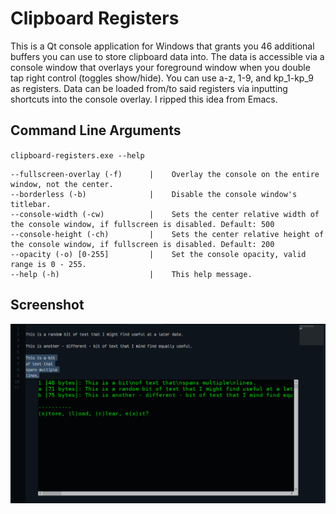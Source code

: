 # Clipboard Registers
This is a Qt console application for Windows that grants you 46 additional buffers you can use to store clipboard data into. The data is accessible via a console window that overlays your foreground window when you double tap right control (toggles show/hide). You can use a-z, 1-9, and kp_1-kp_9 as registers. Data can be loaded from/to said registers via inputting shortcuts into the console overlay. I ripped this idea from Emacs.

## Command Line Arguments
`clipboard-registers.exe --help`
```
--fullscreen-overlay (-f)      |    Overlay the console on the entire window, not the center.
--borderless (-b)              |    Disable the console window's titlebar.
--console-width (-cw)          |    Sets the center relative width of the console window, if fullscreen is disabled. Default: 500
--console-height (-ch)         |    Sets the center relative height of the console window, if fullscreen is disabled. Default: 200
--opacity (-o) [0-255]         |    Set the console opacity, valid range is 0 - 255.
--help (-h)                    |    This help message.
```

## Screenshot
![](screenshots/screenshot1.png?raw=true)
